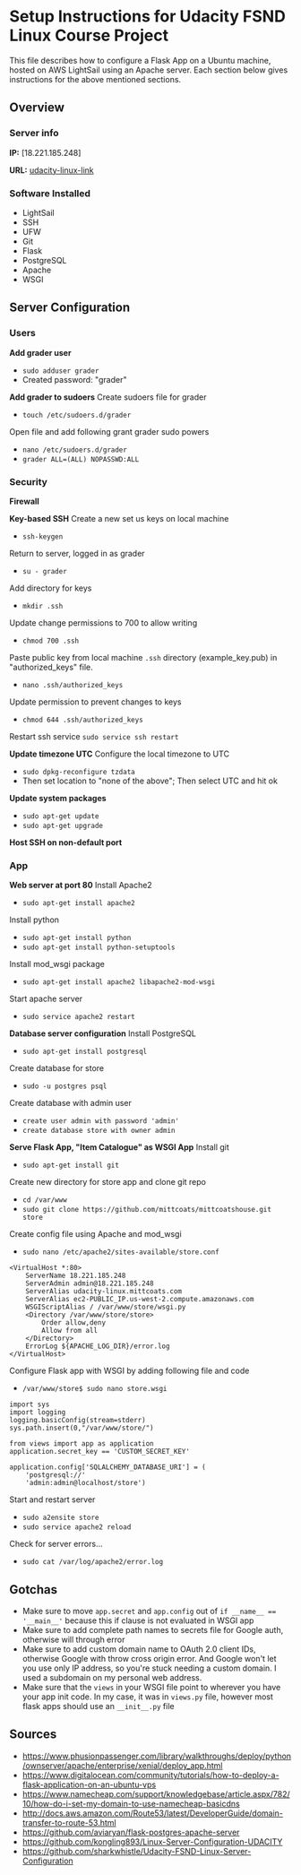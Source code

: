 # Setup Instructions for Udacity FSND Linux Course Project
This file describes how to configure a Flask App on a Ubuntu machine, hosted on AWS LightSail using an Apache server. Each section below gives instructions for the above mentioned sections.

## Overview
### Server info
__IP:__ [18.221.185.248]

__URL:__ [udacity-linux-link]

### Software Installed
* LightSail
* SSH
* UFW
* Git
* Flask
* PostgreSQL
* Apache
* WSGI

## Server Configuration
### Users
__Add grader user__
- `sudo adduser grader`
- Created password: "grader"


__Add grader to sudoers__
Create sudoers file for grader
- `touch /etc/sudoers.d/grader`

Open file and add following grant grader sudo powers
- `nano /etc/sudoers.d/grader`
- `grader ALL=(ALL) NOPASSWD:ALL`

### Security
__Firewall__

__Key-based SSH__
Create a new set us keys on local machine
- `ssh-keygen`

Return to server, logged in as grader
- `su - grader`

Add directory for keys
- `mkdir .ssh`

Update change permissions to 700 to allow writing
- `chmod 700 .ssh`

Paste public key from local machine `.ssh` directory (example_key.pub) in "authorized_keys" file.
- `nano .ssh/authorized_keys`

Update permission to prevent changes to keys
- `chmod 644 .ssh/authorized_keys`

Restart ssh service
`sudo service ssh restart`

__Update timezone UTC__
Configure the local timezone to UTC
- `sudo dpkg-reconfigure tzdata`
- Then set location to "none of the above"; Then select UTC and hit ok

__Update system packages__
- `sudo apt-get update`
- `sudo apt-get upgrade`


__Host SSH on non-default port__

### App
__Web server at port 80__
Install Apache2
- `sudo apt-get install apache2`

Install python
- `sudo apt-get install python`
- `sudo apt-get install python-setuptools`

Install mod_wsgi package
- `sudo apt-get install apache2 libapache2-mod-wsgi`

Start apache server
- `sudo service apache2 restart`

__Database server configuration__
Install PostgreSQL
- `sudo apt-get install postgresql`

Create database for store
- `sudo -u postgres psql`

Create database with admin user
- `create user admin with password 'admin'`
- `create database store with owner admin`

__Serve Flask App, "Item Catalogue" as WSGI App__
Install git
- `sudo apt-get install git`

Create new directory for store app and clone git repo
- `cd /var/www`
- `sudo git clone https://github.com/mittcoats/mittcoatshouse.git store`

Create config file using Apache and mod_wsgi
- `sudo nano /etc/apache2/sites-available/store.conf`
```
<VirtualHost *:80>
    ServerName 18.221.185.248
    ServerAdmin admin@18.221.185.248
    ServerAlias udacity-linux.mittcoats.com
    ServerAlias ec2-PUBLIC_IP.us-west-2.compute.amazonaws.com
    WSGIScriptAlias / /var/www/store/wsgi.py
    <Directory /var/www/store/store>
        Order allow,deny
        Allow from all
    </Directory>
    ErrorLog ${APACHE_LOG_DIR}/error.log
</VirtualHost>
```

Configure Flask app with WSGI by adding following file and code
- `/var/www/store$ sudo nano store.wsgi`
```
import sys
import logging
logging.basicConfig(stream=stderr)
sys.path.insert(0,"/var/www/store/")

from views import app as application
application.secret_key == 'CUSTOM_SECRET_KEY'

application.config['SQLALCHEMY_DATABASE_URI'] = (
    'postgresql://'
    'admin:admin@localhost/store')
```

Start and restart server
- `sudo a2ensite store`
- `sudo service apache2 reload`

Check for server errors...
- `sudo cat /var/log/apache2/error.log`

## Gotchas
- Make sure to move `app.secret` and `app.config` out of `if __name__ == '__main__'` because this if clause is not evaluated in WSGI app
- Make sure to add complete path names to secrets file for Google auth, otherwise will through error
- Make sure to add custom domain name to OAuth 2.0 client IDs, otherwise Google with throw cross origin error. And Google won't let you use only IP address, so you're stuck needing a custom domain. I used a subdomain on my personal web address.
- Make sure that the `views` in your WSGI file point to wherever you have your app init code. In my case, it was in `views.py` file, however most flask apps should use an `__init__.py` file

## Sources
- https://www.phusionpassenger.com/library/walkthroughs/deploy/python/ownserver/apache/enterprise/xenial/deploy_app.html
- https://www.digitalocean.com/community/tutorials/how-to-deploy-a-flask-application-on-an-ubuntu-vps
- https://www.namecheap.com/support/knowledgebase/article.aspx/782/10/how-do-i-set-my-domain-to-use-namecheap-basicdns
- http://docs.aws.amazon.com/Route53/latest/DeveloperGuide/domain-transfer-to-route-53.html
- https://github.com/aviaryan/flask-postgres-apache-server
- https://github.com/kongling893/Linux-Server-Configuration-UDACITY
- https://github.com/sharkwhistle/Udacity-FSND-Linux-Server-Configuration

[udacity-linux-link]: http://udacity-linux.mittcoats.com
